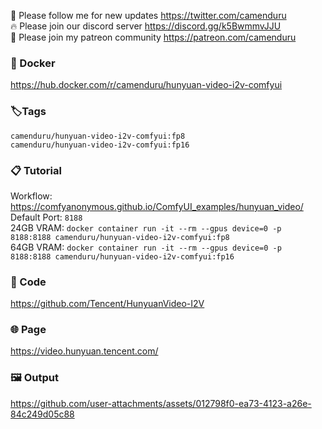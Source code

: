 🐣 Please follow me for new updates https://twitter.com/camenduru <br />
🔥 Please join our discord server https://discord.gg/k5BwmmvJJU <br />
🥳 Please join my patreon community https://patreon.com/camenduru <br />

###  🐳 Docker
https://hub.docker.com/r/camenduru/hunyuan-video-i2v-comfyui

### 🏷Tags
`camenduru/hunyuan-video-i2v-comfyui:fp8` <br />
`camenduru/hunyuan-video-i2v-comfyui:fp16`

### 📋 Tutorial
Workflow: https://comfyanonymous.github.io/ComfyUI_examples/hunyuan_video/ <br />
Default Port: `8188` <br />
24GB VRAM: `docker container run -it --rm --gpus device=0 -p 8188:8188 camenduru/hunyuan-video-i2v-comfyui:fp8` <br />
64GB VRAM: `docker container run -it --rm --gpus device=0 -p 8188:8188 camenduru/hunyuan-video-i2v-comfyui:fp16`

### 🧬 Code
https://github.com/Tencent/HunyuanVideo-I2V

### 🌐 Page
https://video.hunyuan.tencent.com/

### 🖼 Output

https://github.com/user-attachments/assets/012798f0-ea73-4123-a26e-84c249d05c88

